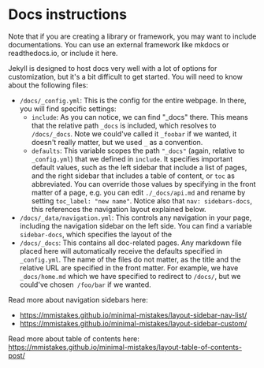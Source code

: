 # Docs instructions

Note that if you are creating a library or framework, you may want to include documentations. You can use an external framework like mkdocs or readthedocs.io, or include it here. 

Jekyll is designed to host docs very well with a lot of options for customization, but it's a bit difficult to get started. You will need to know about the following files:
- `/docs/_config.yml`: This is the config for the entire webpage. In there, you will find specific settings:
    - `include`: As you can notice, we can find "_docs" there. This means that the relative path `_docs` is included, which resolves to `/docs/_docs`. Note we could've called it `_foobar` if we wanted, it doesn't really matter, but we used `_` as a convention.
    - `defaults`: This variable scopes the path `"_docs"` (again, relative to `_config.yml`) that we defined in `include`. It specifies important default values, such as the left sidebar that include a list of pages, and the right sidebar that includes a table of content, or `toc` as abbreviated. You can override those values by specifying in the front matter of a page, e.g. you can edit `./_docs/api.md` and rename by setting `toc_label: "new name"`. Notice also that `nav: sidebars-docs`, this references the navigation layout explained below.
- `/docs/_data/navigation.yml`: This controls any navigation in your page, including the navigation sidebar on the left side. You can find a variable `sidebar-docs`, which specifies the layout of the 
- `/docs/_docs`: This contains all doc-related pages. Any markdown file placed here will automatically receive the defaults specified in `_config.yml`. The name of the files do not matter, as the title and the relative URL are specified in the front matter. For example, we have `_docs/home.md` which we have specified to redirect to `/docs/`, but we could've chosen` /foo/bar` if we wanted.

Read more about navigation sidebars here: 
- https://mmistakes.github.io/minimal-mistakes/layout-sidebar-nav-list/
- https://mmistakes.github.io/minimal-mistakes/layout-sidebar-custom/

Read more about table of contents here: https://mmistakes.github.io/minimal-mistakes/layout-table-of-contents-post/